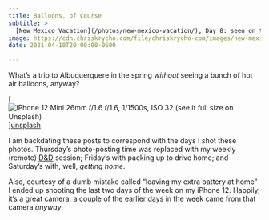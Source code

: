 ```yaml
---
title: Balloons, of Course
subtitle: >
  [New Mexico Vacation](/photos/new-mexico-vacation/), Day 8: seen on the way out of Albuquerque.
image: https://cdn.chriskrycho.com/file/chriskrycho-com/images/new-mexico-vacation/20210410.jpg
date: 2021-04-10T20:00:00-0600

---
```


What’s a trip to Albuquerquere in the spring *without* seeing a bunch of hot air balloons, anyway?

[![iPhone 12 Mini 26mm 𝑓/1.6  
𝑓/1.6, 1/1500s, <abbr>ISO</abbr> 32  
[(see it full size on Unsplash)][unsplash]](https://cdn.chriskrycho.com/file/chriskrycho-com/images/new-mexico-vacation/20210410.jpg)][unsplash]

[unsplash]: https://unsplash.com/photos/FuXxlj8MCUU

<div class='callout'>

I am backdating these posts to correspond with the days I shot these photos. Thursday’s photo-posting time was replaced with my weekly (remote) [D&D](https://dnd.wizards.com) session; Friday’s with packing up to drive home; and Saturday’s with, well, *getting home*.

Also, courtesy of a dumb mistake called “leaving my extra battery at home” I ended up shooting the last two days of the week on my iPhone 12. Happily, it’s a great camera; a couple of the earlier days in the week came from that camera *anyway*.

</div>